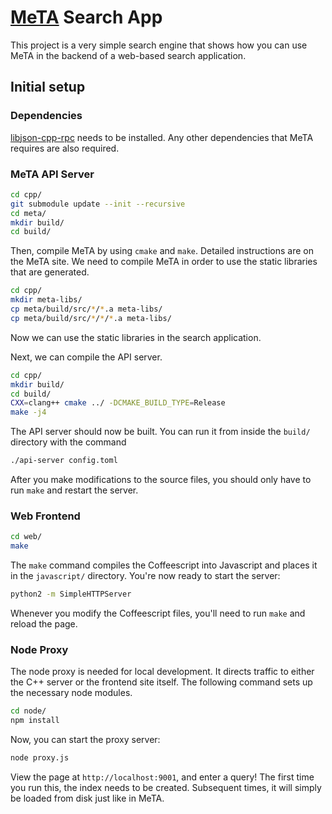 # [MeTA](https://meta-toolkit.org) Search App

This project is a very simple search engine that shows how you can use MeTA in
the backend of a web-based search application.

## Initial setup

### Dependencies

[libjson-cpp-rpc](https://github.com/cinemast/libjson-rpc-cpp) needs to be
installed. Any other dependencies that MeTA requires are also required.

### MeTA API Server

```bash
cd cpp/
git submodule update --init --recursive
cd meta/
mkdir build/
cd build/
```

Then, compile MeTA by using `cmake` and `make`. Detailed instructions are on the
MeTA site. We need to compile MeTA in order to use the static libraries that are
generated.

```bash
cd cpp/
mkdir meta-libs/
cp meta/build/src/*/*.a meta-libs/
cp meta/build/src/*/*/*.a meta-libs/
```

Now we can use the static libraries in the search application.

Next, we can compile the API server.

```bash
cd cpp/
mkdir build/
cd build/
CXX=clang++ cmake ../ -DCMAKE_BUILD_TYPE=Release
make -j4
```

The API server should now be built. You can run it from inside the `build/`
directory with the command

```bash
./api-server config.toml
```

After you make modifications to the source files, you should only have to run
`make` and restart the server.

### Web Frontend

```bash
cd web/
make
```

The `make` command compiles the Coffeescript into Javascript and places it in
the `javascript/` directory. You're now ready to start the server:

```bash
python2 -m SimpleHTTPServer
```

Whenever you modify the Coffeescript files, you'll need to run `make` and reload
the page.

### Node Proxy

The node proxy is needed for local development. It directs traffic to either the
C++ server or the frontend site itself. The following command sets up the
necessary node modules.

```bash
cd node/
npm install
```

Now, you can start the proxy server:


```bash
node proxy.js
```

View the page at `http://localhost:9001`, and enter a query! The first time you
run this, the index needs to be created. Subsequent times, it will simply be
loaded from disk just like in MeTA.
